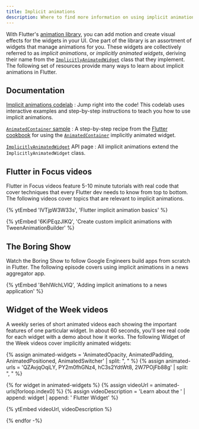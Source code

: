 ```yaml
---
title: Implicit animations
description: Where to find more information on using implicit animations in Flutter.
---
```


With Flutter's [animation library][],
you can add motion and create visual effects
for the widgets in your UI.
One part of the library is an assortment of widgets
that manage animations for you.
These widgets are collectively referred to as _implicit animations_,
or _implicitly animated widgets_, deriving their name from the
[`ImplicitlyAnimatedWidget`][] class that they implement.
The following set of resources provide many ways to learn
about implicit animations in Flutter.

## Documentation

[Implicit animations codelab][]
: Jump right into the code!
  This codelab uses interactive examples
  and step-by-step instructions to teach you
  how to use implicit animations.

[`AnimatedContainer` sample][]
: A step-by-step recipe from the [Flutter cookbook][]
  for using the [`AnimatedContainer`][]
  implicitly animated widget.

[`ImplicitlyAnimatedWidget`][] API page
: All implicit animations extend the `ImplicitlyAnimatedWidget` class.

## Flutter in Focus videos

Flutter in Focus videos feature 5-10 minute tutorials
with real code that cover techniques
that every Flutter dev needs to know from top to bottom.
The following videos cover topics
that are relevant to implicit animations.

{% ytEmbed 'IVTjpW3W33s', 'Flutter implicit animation basics' %}

{% ytEmbed '6KiPEqzJIKQ', 'Create custom implicit animations with TweenAnimationBuilder' %}

## The Boring Show

Watch the Boring Show to follow Google Engineers build apps
from scratch in Flutter. The following episode covers
using implicit animations in a news aggregator app.

{% ytEmbed '8ehlWchLVlQ', 'Adding implicit animations to a news application' %}

## Widget of the Week videos

A weekly series of short animated videos each showing
the important features of one particular widget.
In about 60 seconds, you'll see real code for each
widget with a demo about how it works.
The following Widget of the Week videos cover
implicitly animated widgets:

{% assign animated-widgets = 'AnimatedOpacity, AnimatedPadding, AnimatedPositioned, AnimatedSwitcher' | split: ", " %}
{% assign animated-urls = 'QZAvjqOqiLY, PY2m0fhGNz4, hC3s2YdtWt8, 2W7POjFb88g' | split: ", " %}

{% for widget in animated-widgets %}
{% assign videoUrl = animated-urls[forloop.index0] %}
{% assign videoDescription = 'Learn about the ' | append: widget | append: ' Flutter Widget' %}

{% ytEmbed videoUrl, videoDescription %}

{% endfor -%}

[`AnimatedContainer` sample]: /cookbook/animation/animated-container
[`AnimatedContainer`]: {{site.api}}/flutter/widgets/AnimatedContainer-class.html
[animation library]: {{site.api}}/flutter/animation/animation-library.html
[Flutter cookbook]: /cookbook
[Implicit animations codelab]: /codelabs/implicit-animations
[`ImplicitlyAnimatedWidget`]: {{site.api}}/flutter/widgets/ImplicitlyAnimatedWidget-class.html
